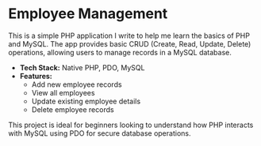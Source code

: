# Employee Management

This is a simple PHP application I write to help me learn the basics of PHP and MySQL. The app provides basic CRUD (Create, Read, Update, Delete) operations, allowing users to manage records in a MySQL database.

- **Tech Stack:** Native PHP, PDO, MySQL
- **Features:**
  - Add new employee records
  - View all employees
  - Update existing employee details
  - Delete employee records

This project is ideal for beginners looking to understand how PHP interacts with MySQL using PDO for secure database operations.
